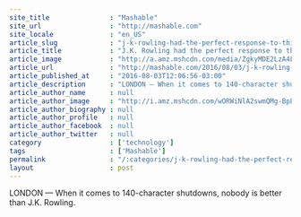 ```yaml
---
site_title               : "Mashable"
site_url                 : "http://mashable.com"
site_locale              : "en_US"
article_slug             : "j-k-rowling-had-the-perfect-response-to-this-tweet-about-female-orgasms"
article_title            : "J.K. Rowling had the perfect response to this tweet about female orgasms"
article_image            : "http://a.amz.mshcdn.com/media/ZgkyMDE2LzA4LzAzLzVlL0pLX1Jvd2xpbmdfZmVtYWxlX29yZ2FzbV90d2VldC5hMjYxZC5qcGcKcAl0aHVtYgkxMjAweDYzMAplCWpwZw/749baaef/854/JK_Rowling_female_orgasm_tweet.jpg"
article_url              : "http://mashable.com/2016/08/03/j-k-rowling-female-orgasm-tweet/"
article_published_at     : "2016-08-03T12:06:56-03:00"
article_description      : "LONDON — When it comes to 140-character shutdowns, nobody is better than J.K. Rowling."
article_author_name      : null
article_author_image     : "http://i.amz.mshcdn.com/wORWiNlA2swmQMg-BpLHGWJrzjc=/90x90/2016%2F09%2F16%2F63%2Fhttpsd2mhye01h4nj2n.cloudfront.netmediaZgkyMDE1LzA2.9c639.jpg"
article_author_biography : null
article_author_profile   : null
article_author_facebook  : null
article_author_twitter   : null
category                 : ['technology']
tags                     : ['Mashable']
permalink                : "/:categories/j-k-rowling-had-the-perfect-response-to-this-tweet-about-female-orgasms/"
layout                   : post
---
```


LONDON — When it comes to 140-character shutdowns, nobody is better than J.K. Rowling.
